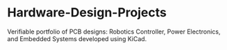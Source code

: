 # Hardware-Design-Projects
Verifiable portfolio of PCB designs: Robotics Controller, Power Electronics, and Embedded Systems developed using KiCad.
